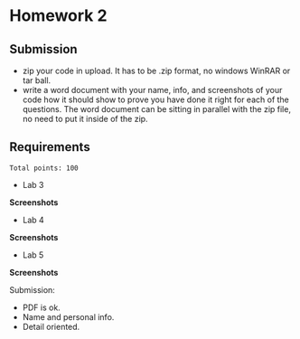 # Homework 2

## Submission

* zip your code in upload. It has to be .zip format, no windows WinRAR or tar ball.
* write a word document with your name, info, and screenshots of your code how it should show to prove you have done it right for each of the questions. The word document can be sitting in parallel with the zip file, no need to put it inside of the zip.

## Requirements

`Total points: 100`

- Lab 3

**Screenshots**

- Lab 4

**Screenshots**

- Lab 5

**Screenshots**

Submission: 

- PDF is ok.
- Name and personal info.
- Detail oriented.
